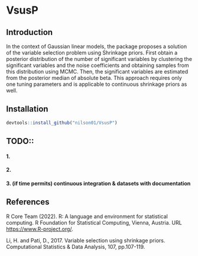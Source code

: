 # VsusP

## Introduction

In the context of Gaussian linear models, the package proposes a solution of the variable selection problem using Shrinkage priors. First obtain a posterior distribution of the number of significant variables by clustering the significant variables and the noise coefficients and obtaining samples from this distribution using MCMC. Then, the significant variables are estimated from the posterior median of absolute beta. This approach requires only one tuning parameters and is applicable to continuous shrinkage priors as well.

## Installation

``` r
devtools::install_github("nilson01/VsusP")
```

## TODO::

#### 1. 

#### 2. 

#### 3. (if time permits) continuous integration & datasets with documentation

## References

R Core Team (2022). R: A language and environment for statistical computing. R Foundation for Statistical Computing, Vienna, Austria. URL <https://www.R-project.org/>.

Li, H. and Pati, D., 2017. Variable selection using shrinkage priors. Computational Statistics & Data Analysis, 107, pp.107-119.
